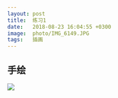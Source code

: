 ```yaml
---
layout: post
title:  练习1
date:   2018-08-23 16:04:55 +0300
image:  photo/IMG_6149.JPG
tags:   插画
---
```


## 手绘
![]({{site.baseurl}}/img/photo/IMG_6149.JPG)
